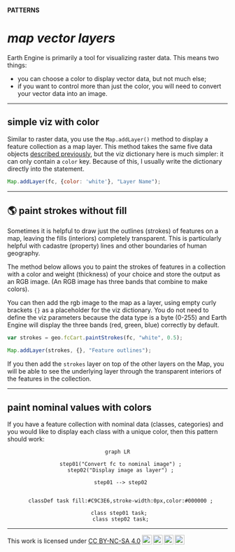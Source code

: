 __PATTERNS__

# _**map vector layers**_  

Earth Engine is primarily a tool for visualizing raster data. This means two things:  

* you can choose a color to display vector data, but not much else;
* if you want to control more than just the color, you will need to convert your vector data into an image. 

---  

## __simple viz with color__  

Similar to raster data, you use the ```Map.addLayer()``` method to display a feature collection as a map layer. This method takes the same five data objects [described previously](map-raster-layers.md#add-map-layer), but the viz dictionary here is much simpler: it can only contain a ```color``` key. Because of this, I usually write the dictionary directly into the statement.    

```js  
Map.addLayer(fc, {color: 'white'}, "Layer Name");

```

---  

## __:earth_americas: paint strokes without fill__  

Sometimes it is helpful to draw just the outlines (strokes) of features on a map, leaving the fills (interiors) completely transparent. This is particularly helpful with cadastre (property) lines and other boundaries of human geography.  

The method below allows you to paint the strokes of features in a collection with a color and weight (thickness) of your choice and store the output as an RGB image. (An RGB image has three bands that combine to make colors).  

You can then add the rgb image to the map as a layer, using empty curly brackets ```{}``` as a placeholder for the viz dictionary. You do not need to define the viz parameters because the data type is a byte (0-255) and Earth Engine will display the three bands (red, green, blue) correctly by default.  

```js
var strokes = geo.fcCart.paintStrokes(fc, "white", 0.5);

Map.addLayer(strokes, {}, "Feature outlines");
```

If you then add the ```strokes``` layer on top of the other layers on the Map, you will be able to see the underlying layer through the transparent interiors of the features in the collection.  

---   

## __paint nominal values with colors__  

If you have a feature collection with nominal data (classes, categories) and you would like to display each class with a unique color, then this pattern should work:

<center>

``` mermaid
graph LR

  step01("Convert fc to nominal image") ;
  step02("Display image as layer") ;

  step01 --> step02


  classDef task fill:#C9C3E6,stroke-width:0px,color:#000000 ;
  
  class step01 task; 
  class step02 task;

```

</center>


---  

<p xmlns:cc="http://creativecommons.org/ns#" >This work is licensed under <a href="https://creativecommons.org/licenses/by-nc-sa/4.0/?ref=chooser-v1" target="_blank" rel="license noopener noreferrer" style="display:inline-block;">CC BY-NC-SA 4.0<img style="height:22px!important;margin-left:3px;vertical-align:text-bottom;" src="https://mirrors.creativecommons.org/presskit/icons/cc.svg?ref=chooser-v1" alt=""><img style="height:22px!important;margin-left:3px;vertical-align:text-bottom;" src="https://mirrors.creativecommons.org/presskit/icons/by.svg?ref=chooser-v1" alt=""><img style="height:22px!important;margin-left:3px;vertical-align:text-bottom;" src="https://mirrors.creativecommons.org/presskit/icons/nc.svg?ref=chooser-v1" alt=""><img style="height:22px!important;margin-left:3px;vertical-align:text-bottom;" src="https://mirrors.creativecommons.org/presskit/icons/sa.svg?ref=chooser-v1" alt=""></a></p>